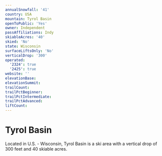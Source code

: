 ```yaml
---
annualSnowfall: '41'
country: USA
mountain: Tyrol Basin
openToPublic: 'Yes'
owner: Independent
passAffiliations: Indy
skiableAcres: '40'
skied: 'No'
state: Wisconsin
surfaceLiftsOnly: 'No'
verticalDrop: '300'
operated:
  '2324': true
  '2425': true
website: ''
elevationBase:
elevationSummit:
trailCount:
trailPctBeginner:
trailPctIntermediate:
trailPctAdvanced:
liftCount:
---
```



# Tyrol Basin

Located in U.S. - Wisconsin, Tyrol Basin is a ski area with a vertical drop of 300 feet and 40 skiable acres.
